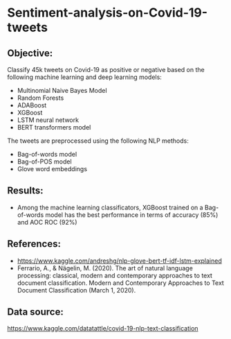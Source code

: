 # Sentiment-analysis-on-Covid-19-tweets

Objective: 
-----------------------------------------------------------------------------------------------------------------------------------------
Classify 45k tweets on Covid-19 as positive or negative based on the following machine learning and deep learning models: 

* Multinomial Naive Bayes Model
* Random Forests 
* ADABoost
* XGBoost
* LSTM neural network
* BERT transformers model

The tweets are preprocessed using the following NLP methods: 

* Bag-of-words model
* Bag-of-POS model
* Glove word embeddings

Results:
--------------------------------------------------------------------------------------------------------------------------------------
* Among the machine learning classificators, XGBoost trained on a Bag-of-words model has the best performance in terms of accuracy (85%) and AOC ROC (92%)

References: 
----------------------------------------------------------------------------------------------------------------------------------------
* https://www.kaggle.com/andreshg/nlp-glove-bert-tf-idf-lstm-explained
* Ferrario, A., & Nägelin, M. (2020). The art of natural language processing: classical, modern and contemporary approaches to text document classification. Modern and Contemporary Approaches to Text Document Classification (March 1, 2020).

Data source: 
----------------------------------------------------------------------------------------------------------------------------------------
https://www.kaggle.com/datatattle/covid-19-nlp-text-classification
